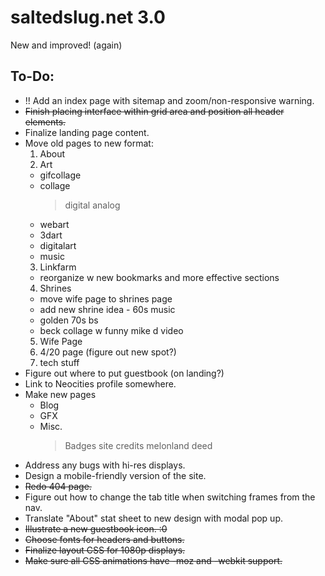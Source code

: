 # saltedslug.net 3.0
New and improved! (again)

## **To-Do:**
- !! Add an index page with sitemap and zoom/non-responsive warning.
- ~~Finish placing interface within grid area and position all header elements.~~
- Finalize landing page content.
- Move old pages to new format:
  1. About
  2. Art
    * gifcollage
    * collage
      > digital
      > analog
    * webart
    * 3dart
    * digitalart
    * music
  3. Linkfarm
    * reorganize w new bookmarks and more effective sections
  4. Shrines
    * move wife page to shrines page
    * add new shrine idea - 60s music
    * golden 70s bs
    * beck collage w funny mike d video
  5. Wife Page
  6. 4/20 page (figure out new spot?)
  7. tech stuff
- Figure out where to put guestbook (on landing?)
- Link to Neocities profile somewhere.
- Make new pages
  * Blog
  * GFX
  * Misc.
    > Badges
    > site credits
    > melonland deed
- Address any bugs with hi-res displays.
- Design a mobile-friendly version of the site.
- ~~Redo 404 page.~~
- Figure out how to change the tab title when switching frames from the nav.
- Translate "About" stat sheet to new design with modal pop up.
- ~~Illustrate a new guestbook icon. :0~~
- ~~Choose fonts for headers and buttons.~~
- ~~Finalize layout CSS for 1080p displays.~~
- ~~Make sure all CSS animations have -moz and -webkit support.~~